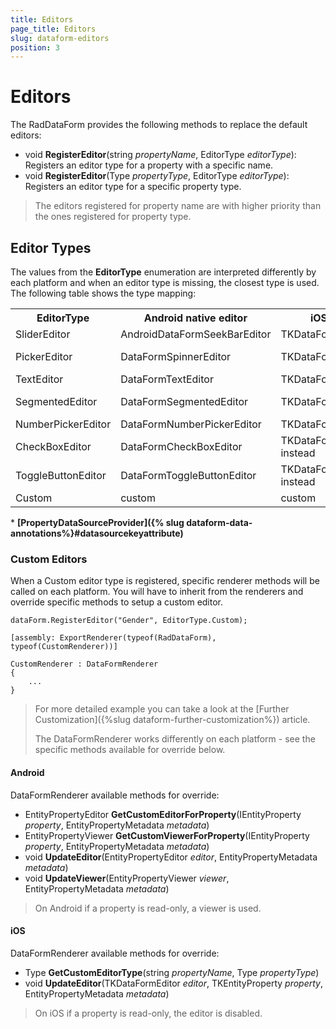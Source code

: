 ```yaml
---
title: Editors
page_title: Editors
slug: dataform-editors
position: 3
---
```


# Editors

The RadDataForm provides the following methods to replace the default editors:

- void **RegisterEditor**(string *propertyName*, EditorType *editorType*): Registers an editor type for a property with a specific name.
- void **RegisterEditor**(Type *propertyType*, EditorType *editorType*): Registers an editor type for a specific property type.

> The editors registered for property name are with higher priority than the ones registered for property type.

## Editor Types

The values from the **EditorType** enumeration are interpreted differently by each platform and when an editor type is missing, the closest type is used. The following table shows the type mapping:  

<table>
	<tr>
		<th>EditorType</th>
		<th>Android native editor</th>
		<th>iOS native editor</th>
		<th>editor value type</th>
	</tr>
	<tr>
		<td>SliderEditor</td>
		<td>AndroidDataFormSeekBarEditor</td>
		<td>TKDataFormSliderEditor</td>
		<td>float</td>
	</tr>
	<tr>
		<td>PickerEditor</td>
		<td>DataFormSpinnerEditor</td>
		<td>TKDataFormPickerViewEditor</td>
        <td>*requires PropertyDataSourceProvider</td>
	</tr>
	<tr>
		<td>TextEditor</td>
		<td>DataFormTextEditor</td>
		<td>TKDataFormTextFieldEditor</td>
		<td>string</td>
	</tr>
	<tr>
		<td>SegmentedEditor</td>
		<td>DataFormSegmentedEditor</td>
		<td>TKDataFormSegmentedEditor</td>
		<td>*requires PropertyDataSourceProvider</td>
	</tr>
	<tr>
		<td>NumberPickerEditor</td>
		<td>DataFormNumberPickerEditor</td>
		<td>TKDataFormStepperEditor</td>
		<td>double</td>
	</tr>	
	<tr>
		<td>CheckBoxEditor</td>
		<td>DataFormCheckBoxEditor</td>
		<td>TKDataFormSwitchEditor instead</td>
		<td>bool</td>
	</tr>
	<tr>
		<td>ToggleButtonEditor</td>
		<td>DataFormToggleButtonEditor</td>
		<td>TKDataFormSwitchEditor instead</td>
		<td>bool</td>
	</tr>
	<tr>
		<td>Custom</td>
		<td>custom</td>
		<td>custom</td>
		<td>requires custom editors</td>
	</tr>
</table>
 
\* **[PropertyDataSourceProvider]({% slug dataform-data-annotations%}#datasourcekeyattribute)**

<!--Sometimes your property type will not be the same as the editor type, e.g. when you wish to edit integers with a NumberPicker editor. In this case you will have to use a **[converter]({% slug dataform-data-annotations%}#converterattribute)**.-->

### Custom Editors

When a Custom editor type is registered, specific renderer methods will be called on each platform. You will have to inherit from the renderers and override specific methods to setup a custom editor.

	dataForm.RegisterEditor("Gender", EditorType.Custom);

	[assembly: ExportRenderer(typeof(RadDataForm), typeof(CustomRenderer))]

	CustomRenderer : DataFormRenderer
	{
	    ...
	}

> For more detailed example you can take a look at the [Further Customization]({%slug dataform-further-customization%}) article.
> 
> The DataFormRenderer works differently on each platform - see the specific methods available for override below.

#### Android

DataFormRenderer available methods for override:

- EntityPropertyEditor **GetCustomEditorForProperty**(IEntityProperty *property*, EntityPropertyMetadata *metadata*)
- EntityPropertyViewer **GetCustomViewerForProperty**(IEntityProperty *property*, EntityPropertyMetadata *metadata*)
- void **UpdateEditor**(EntityPropertyEditor *editor*, EntityPropertyMetadata *metadata*)
- void **UpdateViewer**(EntityPropertyViewer *viewer*, EntityPropertyMetadata *metadata*)

> On Android if a property is read-only, a viewer is used.

#### iOS

DataFormRenderer available methods for override:

- Type **GetCustomEditorType**(string *propertyName*, Type *propertyType*)
- void **UpdateEditor**(TKDataFormEditor *editor*, TKEntityProperty *property*, EntityPropertyMetadata *metadata*)

> On iOS if a property is read-only, the editor is disabled.
